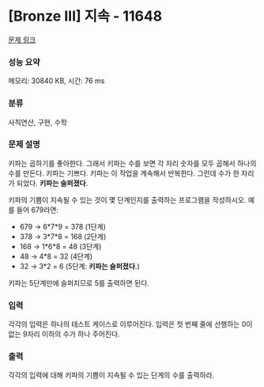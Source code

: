 # [Bronze III] 지속 - 11648 

[문제 링크](https://www.acmicpc.net/problem/11648) 

### 성능 요약

메모리: 30840 KB, 시간: 76 ms

### 분류

사칙연산, 구현, 수학

### 문제 설명

<p>키파는 곱하기를 좋아한다. 그래서 키파는 수를 보면 각 자리 숫자를 모두 곱해서 하나의 수를 만든다. 키파는 기쁘다. 키파는 이 작업을 계속해서 반복한다. 그런데 수가 한 자리가 되었다. <strong>키파는 슬퍼졌다</strong>.</p>

<p>키파의 기쁨이 지속될 수 있는 것이 몇 단계인지를 출력하는 프로그램을 작성하시오. 예를 들어 679라면:</p>

<ul>
	<li>679 → 6*7*9 = 378 (1단계)</li>
	<li>378 → 3*7*8 = 168 (2단계)</li>
	<li>168 → 1*6*8 = 48 (3단계)</li>
	<li>48 → 4*8 = 32 (4단계)</li>
	<li>32 → 3*2 = 6 (5단계: <strong>키파는 슬퍼졌다</strong>.)</li>
</ul>

<p>키파는 5단계만에 슬퍼지므로 5를 출력하면 된다.</p>

### 입력 

 <p>각각의 입력은 하나의 테스트 케이스로 이루어진다. 입력은 첫 번째 줄에 선행하는 0이 없는 9자리 이하의 수가 하나 주어진다.</p>

### 출력 

 <p>각각의 입력에 대해 키파의 기쁨이 지속될 수 있는 단계의 수를 출력하라. </p>

